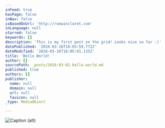 ```yaml
---
inFeed: true
hasPage: false
inNav: false
isBasedOnUrl: 'http://romainclaret.com'
inLanguage: null
starred: false
keywords: []
description: 'This is my first post on the grid! Looks nice so far :)'
datePublished: '2016-03-16T18:05:59.772Z'
dateModified: '2016-03-16T18:05:01.135Z'
title: 'Bello World! '
author: []
sourcePath: _posts/2016-03-02-bello-world.md
published: true
authors: []
publisher:
  name: null
  domain: null
  url: null
  favicon: null
_type: MediaObject

---
```

![Caption (alt)](https://s3-us-west-2.amazonaws.com/the-grid-img/p/8706ddf78fb0ddb4b8563f1618c0a84c1e1a29f7.gif)